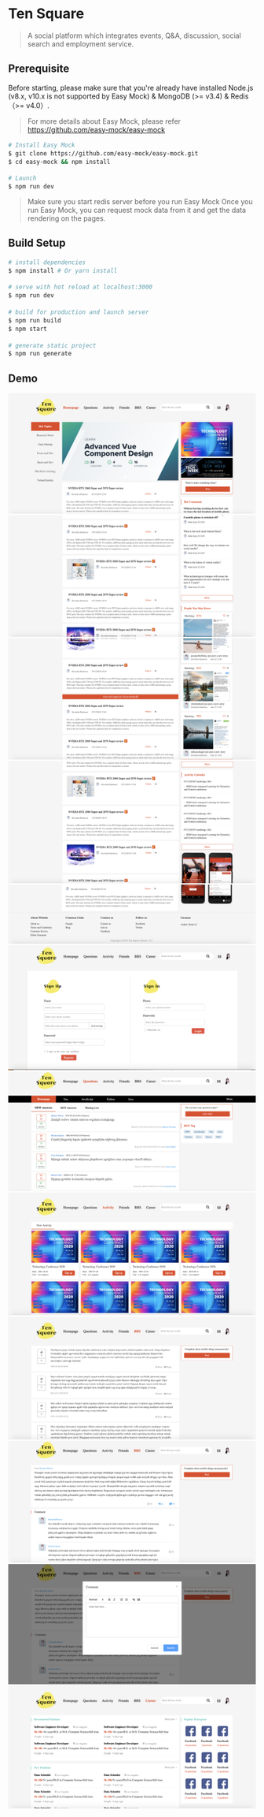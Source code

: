 # Ten Square

> A social platform which integrates events, Q&A, discussion, social search and employment service.

## Prerequisite
Before starting, please make sure that you're already have installed Node.js (v8.x, v10.x is not supported by Easy Mock) & MongoDB (>= v3.4) & Redis（>= v4.0）.
> For more details about Easy Mock, please refer https://github.com/easy-mock/easy-mock
``` bash
# Install Easy Mock
$ git clone https://github.com/easy-mock/easy-mock.git
$ cd easy-mock && npm install

# Launch
$ npm run dev
```
> Make sure you start redis server before you run Easy Mock
Once you run Easy Mock, you can request mock data from it and get the data rendering on the pages.

## Build Setup

``` bash
# install dependencies
$ npm install # Or yarn install

# serve with hot reload at localhost:3000
$ npm run dev

# build for production and launch server
$ npm run build
$ npm start

# generate static project
$ npm run generate
```

## Demo
![image](https://github.com/Hexess/TenSquare/raw/master/intro-img/sc1.png)
![image](https://github.com/Hexess/TenSquare/raw/master/intro-img/sc2.png)
![image](https://github.com/Hexess/TenSquare/raw/master/intro-img/sc3.png)
![image](https://github.com/Hexess/TenSquare/raw/master/intro-img/sc4.png)
![image](https://github.com/Hexess/TenSquare/raw/master/intro-img/sc5.png)
![image](https://github.com/Hexess/TenSquare/raw/master/intro-img/sc6.png)
![image](https://github.com/Hexess/TenSquare/raw/master/intro-img/sc7.png)
![image](https://github.com/Hexess/TenSquare/raw/master/intro-img/sc8.png)
![image](https://github.com/Hexess/TenSquare/raw/master/intro-img/sc9.png)
![image](https://github.com/Hexess/TenSquare/raw/master/intro-img/sc10.png)
![image](https://github.com/Hexess/TenSquare/raw/master/intro-img/sc11.png)
![image](https://github.com/Hexess/TenSquare/raw/master/intro-img/sc12.png)
